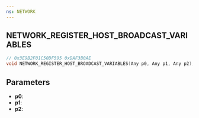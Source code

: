 ```yaml
---
ns: NETWORK
---
```

## NETWORK_REGISTER_HOST_BROADCAST_VARIABLES

```c
// 0x3E9B2F01C50DF595 0xDAF3B0AE
void NETWORK_REGISTER_HOST_BROADCAST_VARIABLES(Any p0, Any p1, Any p2);
```

## Parameters
* **p0**:
* **p1**:
* **p2**:
